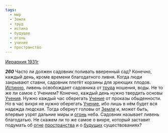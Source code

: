 ```yaml
---
tags:
  - мир
  - Земля
  - труд
  - истина
  - будущее
  - огонь
  - учение
  - пространство
---
```


[Иерархия 1931г](/agni/1931)

___260___
Часто ли должен садовник поливать вверенный сад? Конечно, каждый день, кроме времени благодатного ливня. Когда люди закрывают ставни, садовник плетёт корзины для зреющих плодов. [Истинно](/tag/#истина), ливень освобождает садовника от [труда](/tag/#труд) ношения, воды. Не то же ли самое с Учением? Конечно, каждый день нужно твердить основы [Учения](/tag/#учение). Нужно каждый час оберегать [Учение](/tag/#учение) от проказы обыденности. Но в час вихря не нужно оберегать [Учение](/tag/#учение), ибо лишь в нём будет вся надежда людская. Тогда обернут головы от [Земли](/tag/#Земля) и, может быть, впервые узрят дальние миры и [огонь](/tag/#огонь) неба. Садовник называет ливень благодатью. Не скажем ли то же самое о вихре, который заставит подумать об [огне](/tag/#огонь) [пространства](/tag/#пространство) и о [будущих](/tag/#будущее) существованиях?   

